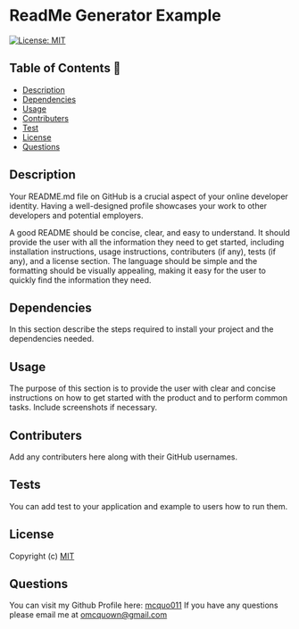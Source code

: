 # ReadMe Generator Example
  [![License: MIT](https://img.shields.io/badge/License-MIT-yellow.svg)](https://opensource.org/licenses/MIT)

 ## Table of Contents 📑

  * [Description](#description)
  * [Dependencies](#dependencies)
  * [Usage](#usage)
  * [Contributers](#contributers)
  * [Test](#test)
  * [License](#license)
  * [Questions](#question)

  ## Description 

  Your README.md file on GitHub is a crucial aspect of your online developer identity. Having a well-designed profile showcases your work to other developers and potential employers. 

 A good README should be concise, clear, and easy to understand. It should provide the user with all the information they need to get started, including installation instructions, usage instructions, contributers (if any), tests (if any), and a license section. The language should be simple and the formatting should be visually appealing, making it easy for the user to quickly find the information they need.

  ## Dependencies  

In this section describe the steps required to install your project and the dependencies needed. 

  ## Usage 

The purpose of this section is to provide the user with clear and concise instructions on how to get started with the product and to perform common tasks. Include screenshots if necessary. 

  ## Contributers 

  Add any contributers here along with their GitHub usernames. 

  ## Tests 

  You can add test to your application and example to users how to run them.

  ## License 
  
  Copyright (c)
  [MIT](https://opensource.org/licenses/MIT)

  ## Questions 

  You can visit my Github Profile here: [mcquo011](https://github.com/mcquo011/) 
  If you have any questions please email me at omcquown@gmail.com
  
